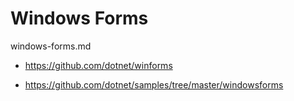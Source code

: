 # Windows Forms

windows-forms.md

*   https://github.com/dotnet/winforms

*   https://github.com/dotnet/samples/tree/master/windowsforms
